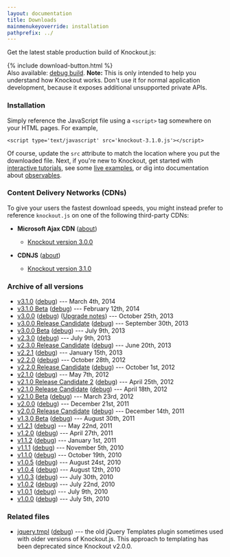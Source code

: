 ```yaml
---
layout: documentation
title: Downloads
mainmenukeyoverride: installation
pathprefix: ../
---
```


Get the latest stable production build of Knockout.js:

<div class="download-panel">
    {% include download-button.html %}
</div>

<div class="download-debug-panel">
    Also available: <a href='knockout-3.1.0.debug.js'>debug build</a>.
    <strong>Note:</strong> This is only intended to help you understand how Knockout works. Don't use it for normal application
    development, because it exposes additional unsupported private APIs.
</div>

### Installation

Simply reference the JavaScript file using a `<script>` tag somewhere on your HTML pages. For example,

    <script type='text/javascript' src='knockout-3.1.0.js'></script>

Of course, update the `src` attribute to match the location where you put the downloaded file. Next, if you're new to Knockout, get started with [interactive tutorials](http://learn.knockoutjs.com), see some [live examples](../examples/), or dig into documentation about [observables](../documentation/observables.html).

### Content Delivery Networks (CDNs)

To give your users the fastest download speeds, you might instead prefer to reference `knockout.js` on one of the following third-party CDNs:

* **Microsoft Ajax CDN** ([about](http://www.asp.net/ajaxlibrary/CDN.ashx))

  * [Knockout version 3.0.0](http://ajax.aspnetcdn.com/ajax/knockout/knockout-3.0.0.js)

* **CDNJS** ([about](http://cdnjs.com/))

  * [Knockout version 3.1.0](http://cdnjs.cloudflare.com/ajax/libs/knockout/3.1.0/knockout-min.js)

### Archive of all versions

* [v3.1.0](knockout-3.1.0.js) ([debug](knockout-3.1.0.debug.js)) --- March 4th, 2014
* [v3.1.0 Beta](knockout-3.1.0beta.js) ([debug](knockout-3.1.0beta.debug.js)) --- February 12th, 2014
* [v3.0.0](knockout-3.0.0.js) ([debug](knockout-3.0.0.debug.js)) ([Upgrade notes](../upgrade-notes/v3.0.0.html)) --- October 25th, 2013
* [v3.0.0 Release Candidate](knockout-3.0.0rc.js) ([debug](knockout-3.0.0rc.debug.js)) --- September 30th, 2013
* [v3.0.0 Beta](knockout-3.0.0beta.js) ([debug](knockout-3.0.0beta.debug.js)) --- July 9th, 2013
* [v2.3.0](knockout-2.3.0.js) ([debug](knockout-2.3.0.debug.js)) --- July 9th, 2013
* [v2.3.0 Release Candidate](knockout-2.3.0rc.js) ([debug](knockout-2.3.0rc.debug.js)) --- June 20th, 2013
* [v2.2.1](knockout-2.2.1.js) ([debug](knockout-2.2.1.debug.js)) --- January 15th, 2013
* [v2.2.0](knockout-2.2.0.js) ([debug](knockout-2.2.0.debug.js)) --- October 28th, 2012
* [v2.2.0 Release Candidate](knockout-2.2.0rc.js) ([debug](knockout-2.2.0rc.debug.js)) --- October 1st, 2012
* [v2.1.0](knockout-2.1.0.js) ([debug](knockout-2.1.0.debug.js)) --- May 7th, 2012
* [v2.1.0 Release Candidate 2](knockout-2.1.0rc2.js) ([debug](knockout-2.1.0rc2.debug.js)) --- April 25th, 2012
* [v2.1.0 Release Candidate](knockout-2.1.0rc.js) ([debug](knockout-2.1.0rc.debug.js)) --- April 18th, 2012
* [v2.1.0 Beta](knockout-2.1.0beta.js) ([debug](knockout-2.1.0beta.debug.js)) --- March 23rd, 2012
* [v2.0.0](knockout-2.0.0.js) ([debug](knockout-2.0.0.debug.js)) --- December 21st, 2011
* [v2.0.0 Release Candidate](knockout-2.0.0rc.js) ([debug](knockout-2.0.0rc.debug.js)) --- December 14th, 2011
* [v1.3.0 Beta](knockout-1.3.0beta.js) ([debug](knockout-1.3.0beta.debug.js)) --- August 30th, 2011
* [v1.2.1](knockout-1.2.1.js) ([debug](knockout-1.2.1.debug.js)) --- May 22nd, 2011
* [v1.2.0](knockout-1.2.0.js) ([debug](knockout-1.2.0.debug.js)) --- April 27th, 2011
* [v1.1.2](knockout-1.1.2.js) ([debug](knockout-1.1.2.debug.js)) --- January 1st, 2011
* [v1.1.1](knockout-1.1.1.js) ([debug](knockout-1.1.1.debug.js)) --- November 5th, 2010
* [v1.1.0](knockout-1.1.0.js) ([debug](knockout-1.1.0.debug.js)) --- October 19th, 2010
* [v1.0.5](knockout-1.05.min.js) ([debug](knockout-1.05.js)) --- August 24st, 2010
* [v1.0.4](knockout-1.04.min.js) ([debug](knockout-1.04.js)) --- August 12th, 2010
* [v1.0.3](knockout-1.03.min.js) ([debug](knockout-1.03.js)) --- July 30th, 2010
* [v1.0.2](knockout-1.02.min.js) ([debug](knockout-1.02.js)) --- July 22nd, 2010
* [v1.0.1](knockout-1.01.min.js) ([debug](knockout-1.01.js)) --- July 9th, 2010
* [v1.0.0](knockout-min.js) ([debug](knockout.js)) --- July 5th, 2010


### Related files

* [jquery.tmpl](jquery.tmpl.min.js) ([debug](jquery.tmpl.js)) --- the old jQuery Templates plugin sometimes used with older versions of Knockout.js. This approach to templating has been deprecated since Knockout v2.0.0.
